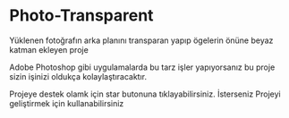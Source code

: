 # Photo-Transparent
Yüklenen fotoğrafın arka planını transparan yapıp ögelerin önüne beyaz katman ekleyen proje

Adobe Photoshop gibi uygulamalarda bu tarz işler yapıyorsanız bu proje sizin işinizi oldukça kolaylaştıracaktır.

Projeye destek olamk için star butonuna tıklayabilirsiniz. İsterseniz Projeyi geliştirmek için kullanabilirsiniz
